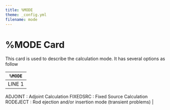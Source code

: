 ```yaml
---
title: %MODE
theme: _config.yml
filename: mode
---
```


# %MODE Card

This card is used to describe the calculation mode. It has several options as follow

| `%MODE` |
| --- |
| LINE 1 | MODE | Calculation mode | FORWARD  : Forward Calculation
ADJOINT   : Adjoint Calculation
FIXEDSRC : Fixed Source Calculation
RODEJECT : Rod ejection and/or insertion mode (transient problems) |
